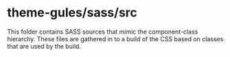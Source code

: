 # theme-gules/sass/src

This folder contains SASS sources that mimic the component-class hierarchy. These files
are gathered in to a build of the CSS based on classes that are used by the build.
